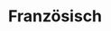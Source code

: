 ---
title: Französisch
draft: false
description: Für alle Fragen rund um das Fach Französisch können Sie sich an franzoesisch@cantor-gymnasium.de wenden.
type: fachbereich
tiles:
    - title: Fachliche Schwerpunkte
      image: /media/image.webp
      bg_color: \#990000
      icon: script-text-outline
      font_color: white
      content: |
        Französisch wird als 2. Fremdsprache ab Klasse 7 mit 4 Wochenstunden unterrichtet. In der Kursstufe kann es auf grundlegendem Niveau 3-stündig gewählt werden.  
          
        Der Unterricht soll die Sprachkompetenzen **Hören, Sprechen, Lesen, Schreiben** sowie **interkulturelles Verständnis** und **Landeskunde zu frankophonen Ländern** entwickeln. Die Sprache kann in der Kursstufe als dreistündiger Grundkurs fortgeführt werden.  Für das Abitur können eine schriftliche Prüfung auf grundlegendem Niveau oder eine mündliche Prüfung abgelegt werden.

        Der erfolgreiche Abschluss der 10. Klasse bescheinigt den Schülern sprachliche Fähigkeiten auf dem **Niveau B1**, nach Klasse 12 erreichen die Schüler das **Sprachniveau B2**. Eine **externe Prüfung DELF (diplôme d'études en langue française)** kann zusätzlich abgelegt werden.
    - title: Außerunterrichtliche Aktivitäten
      image: /media/image.webp
      bg_color: \#6666ff
      icon: crowd
      font_color: white
      content: |
        Seit 2022 haben Schülerinnen und Schüler die Möglichkeit, am Austausch mit dem [Lycée «Aristide Briand»](https://aristide-briand.paysdelaloire.e-lyco.fr/) in Saint-Nazaire teilzunehmen. Die Schülerinnen und Schüler werden dabei über das Programm Erasmus+ finanziell unterstützt.
        
        Wenn es die Schuljahresplanung zulässt, unternimmt der Grundkurs Französisch eine Kursfahrt nach Paris.
    - title: Französisch in Bildern
      image: /media/image.webp
      bg_color: \#FF3B7F
      icon: image-outline
      font_color: white
      content: |
        > [!INFO]
        > Dieser Bereich ist noch in Arbeit. Im Laufe der nächsten Wochen werden hier Bilder zum Fach ergänzt.

        <!--{{/* < slider dir="/media/fachbereiche/feanzösisch/" > */}}-->
---